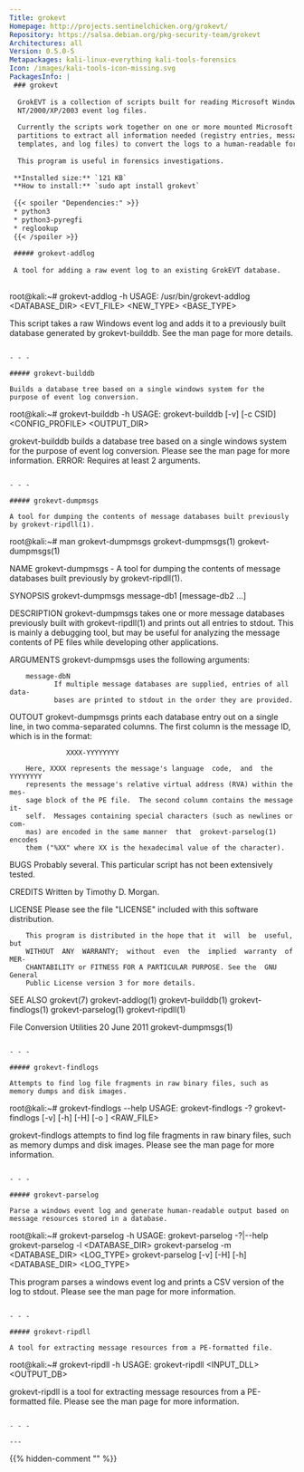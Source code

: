 ```yaml
---
Title: grokevt
Homepage: http://projects.sentinelchicken.org/grokevt/
Repository: https://salsa.debian.org/pkg-security-team/grokevt
Architectures: all
Version: 0.5.0-5
Metapackages: kali-linux-everything kali-tools-forensics 
Icon: /images/kali-tools-icon-missing.svg
PackagesInfo: |
 ### grokevt
 
  GrokEVT is a collection of scripts built for reading Microsoft Windows
  NT/2000/XP/2003 event log files.
   
  Currently the scripts work together on one or more mounted Microsoft Windows
  partitions to extract all information needed (registry entries, message
  templates, and log files) to convert the logs to a human-readable format.
   
  This program is useful in forensics investigations.
 
 **Installed size:** `121 KB`  
 **How to install:** `sudo apt install grokevt`  
 
 {{< spoiler "Dependencies:" >}}
 * python3
 * python3-pyregfi
 * reglookup
 {{< /spoiler >}}
 
 ##### grokevt-addlog
 
 A tool for adding a raw event log to an existing GrokEVT database.
 
 ```
 root@kali:~# grokevt-addlog -h
 USAGE:
   /usr/bin/grokevt-addlog <DATABASE_DIR> <EVT_FILE> <NEW_TYPE> <BASE_TYPE>
 
 This script takes a raw Windows event log and adds it to a
 previously built database generated by grokevt-builddb.
 See the man page for more details.
 ```
 
 - - -
 
 ##### grokevt-builddb
 
 Builds a database tree based on a single windows system for the purpose of event log conversion.
 
 ```
 root@kali:~# grokevt-builddb -h
 USAGE:
   grokevt-builddb [-v] [-c CSID] <CONFIG_PROFILE> <OUTPUT_DIR>
 
 grokevt-builddb builds a database tree based on a
 single windows system for the purpose of event log
 conversion.  Please see the man page for more
 information.
 ERROR: Requires at least 2 arguments.
 ```
 
 - - -
 
 ##### grokevt-dumpmsgs
 
 A tool for dumping the contents of message databases built previously by grokevt-ripdll(1).
 
 ```
 root@kali:~# man grokevt-dumpmsgs
 grokevt-dumpmsgs(1)                                        grokevt-dumpmsgs(1)
 
 NAME
        grokevt-dumpmsgs - A tool for dumping the contents of message databases
        built previously by grokevt-ripdll(1).
 
 SYNOPSIS
        grokevt-dumpmsgs message-db1 [message-db2 ...]
 
 DESCRIPTION
        grokevt-dumpmsgs takes one or more message databases  previously  built
        with  grokevt-ripdll(1)  and  prints out all entries to stdout. This is
        mainly a debugging tool, but may be useful for  analyzing  the  message
        contents of PE files while developing other applications.
 
 ARGUMENTS
        grokevt-dumpmsgs uses the following arguments:
 
        message-dbN
               If multiple message databases are supplied, entries of all data-
               bases are printed to stdout in the order they are provided.
 
 OUTOUT
        grokevt-dumpmsgs prints each database entry out on a  single  line,  in
        two  comma-separated columns. The first column is the message ID, which
        is in the format:
 
                  XXXX-YYYYYYYY
 
        Here, XXXX represents the message's language  code,  and  the  YYYYYYYY
        represents the message's relative virtual address (RVA) within the mes-
        sage block of the PE file.  The second column contains the message  it-
        self.  Messages containing special characters (such as newlines or com-
        mas) are encoded in the same manner  that  grokevt-parselog(1)  encodes
        them ("%XX" where XX is the hexadecimal value of the character).
 
 BUGS
        Probably  several.  This  particular  script  has  not been extensively
        tested.
 
 CREDITS
        Written by Timothy D. Morgan.
 
 LICENSE
        Please see the file "LICENSE" included with this software distribution.
 
        This program is distributed in the hope that it  will  be  useful,  but
        WITHOUT  ANY  WARRANTY;  without  even  the  implied  warranty  of MER-
        CHANTABILITY or FITNESS FOR A PARTICULAR PURPOSE. See the  GNU  General
        Public License version 3 for more details.
 
 SEE ALSO
        grokevt(7)   grokevt-addlog(1)  grokevt-builddb(1)  grokevt-findlogs(1)
        grokevt-parselog(1) grokevt-ripdll(1)
 
 File Conversion Utilities        20 June 2011              grokevt-dumpmsgs(1)
 ```
 
 - - -
 
 ##### grokevt-findlogs
 
 Attempts to find log file fragments in raw binary files, such as memory dumps and disk images.
 
 ```
 root@kali:~# grokevt-findlogs --help
 USAGE:
   grokevt-findlogs -?
   grokevt-findlogs [-v] [-h] [-H] [-o <OFFSET>] <RAW_FILE>
 
 grokevt-findlogs attempts to find log file fragments in raw
 binary files, such as memory dumps and disk images.
 Please see the man page for more information.
 ```
 
 - - -
 
 ##### grokevt-parselog
 
 Parse a windows event log and generate human-readable output based on message resources stored in a database.
 
 ```
 root@kali:~# grokevt-parselog -h
 USAGE:
   grokevt-parselog -?|--help
   grokevt-parselog -l <DATABASE_DIR>
   grokevt-parselog -m <DATABASE_DIR> <LOG_TYPE>
   grokevt-parselog [-v] [-H] [-h] <DATABASE_DIR> <LOG_TYPE>
 
 This program parses a windows event log and prints a
 CSV version of the log to stdout.  Please see the man
 page for more information.
 ```
 
 - - -
 
 ##### grokevt-ripdll
 
 A tool for extracting message resources from a PE-formatted file.
 
 ```
 root@kali:~# grokevt-ripdll -h
 USAGE:
   grokevt-ripdll <INPUT_DLL> <OUTPUT_DB>
 
 grokevt-ripdll is a tool for extracting message resources from a PE-formatted file.
 Please see the man page for more information.
 
 ```
 
 - - -
 
---
```

{{% hidden-comment "<!--Do not edit anything above this line-->" %}}

